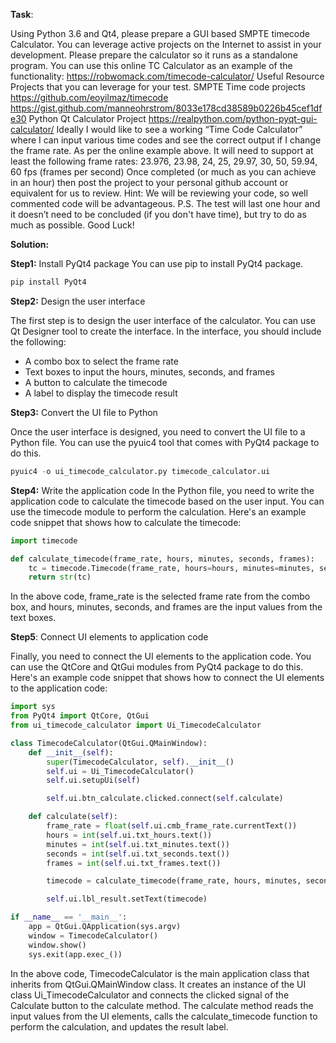 **Task**: 

Using Python 3.6 and Qt4, please prepare a GUI based SMPTE timecode Calculator. 
You can leverage active projects on the Internet to assist in your development. Please prepare the calculator so it runs as a standalone program. 
You can use this online TC Calculator as an example of the functionality: https://robwomack.com/timecode-calculator/ 
Useful Resource Projects that you can leverage for your test. 
SMPTE Time code projects 
https://github.com/eoyilmaz/timecode 
https://gist.github.com/manneohrstrom/8033e178cd38589b0226b45cef1dfe30 
Python Qt Calculator Project 
https://realpython.com/python-pyqt-gui-calculator/ 
Ideally I would like to see a working “Time Code Calculator” where I can input various time codes and see the correct output if I change the frame rate. As per the online example above. 
It will need to support at least the following frame rates: 23.976, 23.98, 24, 25, 29.97, 30, 50, 59.94, 60 fps (frames per second) 
Once completed (or much as you can achieve in an hour) then post the project to your personal github account or equivalent for us to review. 
Hint: We will be reviewing your code, so well commented code will be advantageous. 
P.S. The test will last one hour and it doesn’t need to be concluded (if you don't have time), but try to do as much as possible. 
Good Luck!


**Solution:**

**Step1:** Install PyQt4 package
You can use pip to install PyQt4 package.
````python
pip install PyQt4
````

**Step2:** Design the user interface

The first step is to design the user interface of the calculator. You can use Qt Designer tool to create the interface. In the interface, you should include the following:

- A combo box to select the frame rate
- Text boxes to input the hours, minutes, seconds, and frames
- A button to calculate the timecode
- A label to display the timecode result

**Step3:** Convert the UI file to Python

Once the user interface is designed, you need to convert the UI file to a Python file. You can use the pyuic4 tool that comes with PyQt4 package to do this.

````Python
pyuic4 -o ui_timecode_calculator.py timecode_calculator.ui
````

**Step4:** Write the application code
In the Python file, you need to write the application code to calculate the timecode based on the user input. You can use the timecode module to perform the calculation. Here's an example code snippet that shows how to calculate the timecode:

````Python
import timecode

def calculate_timecode(frame_rate, hours, minutes, seconds, frames):
    tc = timecode.Timecode(frame_rate, hours=hours, minutes=minutes, seconds=seconds, frames=frames)
    return str(tc)
````

In the above code, frame_rate is the selected frame rate from the combo box, and hours, minutes, seconds, and frames are the input values from the text boxes.

**Step5**: Connect UI elements to application code

Finally, you need to connect the UI elements to the application code. You can use the QtCore and QtGui modules from PyQt4 package to do this. Here's an example code snippet that shows how to connect the UI elements to the application code:

````Python
import sys
from PyQt4 import QtCore, QtGui
from ui_timecode_calculator import Ui_TimecodeCalculator

class TimecodeCalculator(QtGui.QMainWindow):
    def __init__(self):
        super(TimecodeCalculator, self).__init__()
        self.ui = Ui_TimecodeCalculator()
        self.ui.setupUi(self)

        self.ui.btn_calculate.clicked.connect(self.calculate)

    def calculate(self):
        frame_rate = float(self.ui.cmb_frame_rate.currentText())
        hours = int(self.ui.txt_hours.text())
        minutes = int(self.ui.txt_minutes.text())
        seconds = int(self.ui.txt_seconds.text())
        frames = int(self.ui.txt_frames.text())

        timecode = calculate_timecode(frame_rate, hours, minutes, seconds, frames)

        self.ui.lbl_result.setText(timecode)

if __name__ == '__main__':
    app = QtGui.QApplication(sys.argv)
    window = TimecodeCalculator()
    window.show()
    sys.exit(app.exec_())
 ````
 
In the above code, TimecodeCalculator is the main application class that inherits from QtGui.QMainWindow class. It creates an instance of the UI class Ui_TimecodeCalculator and connects the clicked signal of the Calculate button to the calculate method. The calculate method reads the input values from the UI elements, calls the calculate_timecode function to perform the calculation, and updates the result label.

